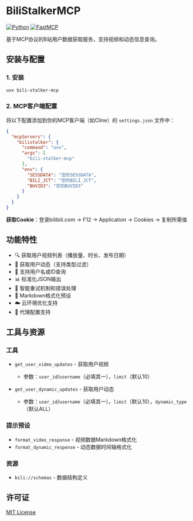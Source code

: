 # BiliStalkerMCP

[![Python](https://img.shields.io/badge/Python-3.10+-blue?logo=python)](https://www.python.org/)
[![FastMCP](https://img.shields.io/badge/MCP-FastMCP-orange)](https://github.com/jlowin/fastmcp)

基于MCP协议的B站用户数据获取服务，支持视频和动态信息查询。

## 安装与配置

### 1. 安装

```bash
uvx bili-stalker-mcp
```

### 2. MCP客户端配置

将以下配置添加到你的MCP客户端（如Cline）的 `settings.json` 文件中：

```json
{
  "mcpServers": {
    "bilistalker": {
      "command": "uvx",
      "args": [
        "bili-stalker-mcp"
      ],
      "env": {
        "SESSDATA": "您的SESSDATA",
        "BILI_JCT": "您的BILI_JCT",
        "BUVID3": "您的BUVID3"
      }
    }
  }
}
```

**获取Cookie**：登录bilibili.com → F12 → Application → Cookies → 复制所需值


## 功能特性

- 🔍 获取用户视频列表（播放量、时长、发布日期）
- 📱 获取用户动态（支持类型过滤）
- 🔗 支持用户名或ID查询
- 📊 标准化JSON输出
- 🔄 智能重试机制和错误处理
- 🎨 Markdown格式化预设
- ☁️ 云环境优化支持
- 🔧 代理配置支持

## 工具与资源

### 工具
- `get_user_video_updates` - 获取用户视频
  - 参数：`user_id`/`username`（必填其一），`limit`（默认10）
  
- `get_user_dynamic_updates` - 获取用户动态
  - 参数：`user_id`/`username`（必填其一），`limit`（默认10），`dynamic_type`（默认ALL）

### 提示预设
- `format_video_response` - 视频数据Markdown格式化
- `format_dynamic_response` - 动态数据时间轴格式化

### 资源
- `bili://schemas` - 数据结构定义

## 许可证

[MIT License](https://github.com/222wcnm/BiliStalkerMCP/blob/main/LICENSE)
